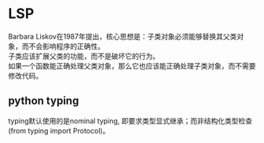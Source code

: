# LSP

Barbara Liskov在1987年提出，核心思想是：子类对象必须能够替换其父类对象，而不会影响程序的正确性。  
子类应该扩展父类的功能，而不是破坏它的行为。  
如果一个函数能正确处理父类对象，那么它也应该能正确处理子类对象，而不需要修改代码。

## python typing

typing默认使用的是nominal typing, 即要求类型显式继承；而非结构化类型检查(from typing import Protocol)。
